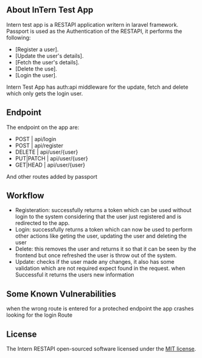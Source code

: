 

## About InTern Test App

Intern test app is a RESTAPI application writern in laravel framework. Passport is used as the Authentication of the RESTAPI, it performs the following:

- [Register a user].
- [Update the user's details].
- [Fetch the user's details].
- [Delete the use].
- [Login the user].

Intern Test App has auth:api middleware for the update, fetch and delete which only gets the login user.

## Endpoint 

The endpoint on the app are:
- POST      | api/login 
- POST      | api/register 
- DELETE    | api/user/{user} 
- PUT|PATCH | api/user/{user}
- GET|HEAD  | api/user/{user}  

And other routes added by passport

## Workflow

- Registeration: successfully returns a token which can be used without login to the system considering that the user just registered and is redirected to the app.
- Login: successfully returns a token which can now be used to perform other actions like geting the user, updating the user and deleting the user
- Delete: this removes the user and returns it so that it can be seen by the frontend but once refreshed the user is throw out of the system.
- Update: checks if the user made any changes, it also has some validation which are not required expect found in the request. when Successful it returns the users new information


## Some Known Vulnerabilities

when the wrong route is entered for a proteched endpoint the app crashes looking for the login Route 

## License

The Intern RESTAPI open-sourced software licensed under the [MIT license](https://opensource.org/licenses/MIT).
